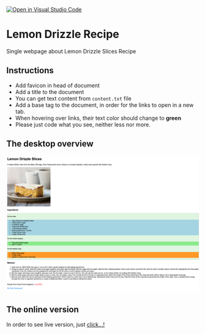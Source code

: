 [![Open in Visual Studio Code](https://classroom.github.com/assets/open-in-vscode-c66648af7eb3fe8bc4f294546bfd86ef473780cde1dea487d3c4ff354943c9ae.svg)](https://classroom.github.com/online_ide?assignment_repo_id=9689946&assignment_repo_type=AssignmentRepo)
# Lemon Drizzle Recipe

Single webpage about Lemon Drizzle Slices Recipe

## Instructions

- Add favicon in head of document
- Add a title to the document
- You can get text content from `content.txt` file
- Add a base tag to the document, in order for the links to open in a new tab.
- When hovering over links, their text color should change to **green**
- Please just code what you see, neither less nor more.

## The desktop overview

![The overview](./images/Desktop.png "The general overview")

## The online version

In order to see live version, just [click...!](https://hsnakk.github.io/UIB_Content_Exercise-2/)